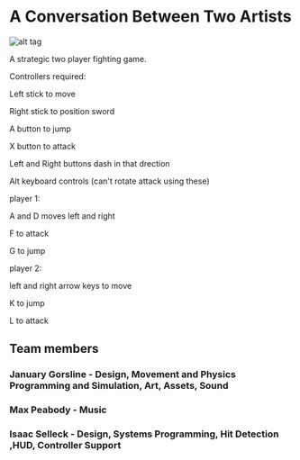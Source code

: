 # A Conversation Between Two Artists

![alt tag](http://i.imgur.com/EE2OWwu.png)

A strategic two player fighting game.  

Controllers required:

Left stick to move 

Right stick to position sword 

A button to jump 

X button to attack 

Left and Right buttons dash in that drection 

Alt keyboard controls (can't rotate attack using these)

player 1:

A and D moves left and right 

F to attack 

G to jump

player 2: 

left and right arrow keys to move 

K to jump 

L to attack 
## Team members 
### January Gorsline - Design, Movement and Physics Programming and Simulation, Art, Assets, Sound
### Max Peabody - Music
### Isaac Selleck  - Design, Systems Programming, Hit Detection ,HUD, Controller Support  
